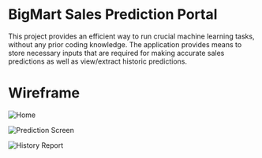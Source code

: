 # BigMart Sales Prediction Portal

This project provides an efficient way to run crucial machine learning tasks, without any prior coding knowledge. The application provides means to store necessary inputs that are required for making accurate sales predictions as well as view/extract historic predictions.

# Wireframe

![Home](https://github.com/angry-coder-room/BigMart-Sales-Prediction-Portal/blob/main/docs/Home_Page.png?raw=true)

![Prediction Screen](https://github.com/angry-coder-room/BigMart-Sales-Prediction-Portal/blob/main/docs/Prediction.png?raw=true)

![History Report](https://github.com/angry-coder-room/BigMart-Sales-Prediction-Portal/blob/main/docs/Report.png?raw=true)
